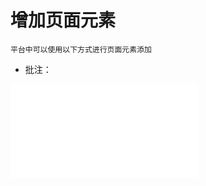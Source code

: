 # 增加页面元素

    平台中可以使用以下方式进行页面元素添加

* 批注：

<iframe style="width=100%;height=400px;" src="//player.bilibili.com/player.html?aid=1051749262&bvid=BV1aH4y1W7AA&cid=1468543004&p=1" scrolling="no" border="0" frameborder="no" framespacing="0" allowfullscreen="true"> </iframe>